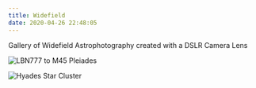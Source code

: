 ```yaml
---
title: Widefield
date: 2020-04-26 22:48:05
---
```

Gallery of Widefield Astrophotography created with a DSLR Camera Lens

![LBN777 to M45 Pleiades](/Widefield/Taurus/P3.123x120s.integration.Crop.DBE.BN.CC.Solved.PCC.NR.Processed.Draft3.Web.jpg "The Happy Lil' Ghost Nebula (LBN777) to the Pleides (M45)")


![Hyades Star Cluster](/Widefield/Taurus/Hyades.136x120s.135mm.L3.integration.Draft5.web.jpg "Hyades Star Cluster")